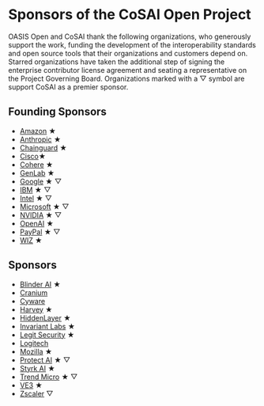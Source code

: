 # Sponsors of the CoSAI Open Project

OASIS Open and CoSAI thank the following organizations, who generously support the work, funding the development of the interoperability standards and open source tools that their organizations and customers depend on.  
Starred organizations have taken the additional step of signing the enterprise contributor license agreement and seating a representative on the Project Governing Board. Organizations marked with a &bigtriangledown; symbol are support CoSAI as a premier sponsor.

## Founding Sponsors
* [Amazon](https://www.aboutamazon.com/) &bigstar;
* [Anthropic](https://www.anthropic.com/) &bigstar;
* [Chainguard](https://www.chainguard.dev/) &bigstar;
* [Cisco](https://www.cisco.com/)&bigstar;
* [Cohere](https://cohere.com/) &bigstar;
* [GenLab](https://www.genlab.studio/) &bigstar;
* [Google](https://about.google/) &bigstar; &bigtriangledown;
* [IBM](https://www.ibm.com) &bigstar; &bigtriangledown;
* [Intel](https://www.intel.com) &bigstar; &bigtriangledown;
* [Microsoft](https://www.microsoft.com/) &bigstar; &bigtriangledown;
* [NVIDIA](https://www.nvidia.com/en-us/) &bigstar; &bigtriangledown;
* [OpenAI](https://openai.com/) &bigstar;
* [PayPal](https://www.paypal.com/) &bigstar; &bigtriangledown;
* [WIZ](https://www.wiz.io/) &bigstar;

## Sponsors
* [Blinder AI](https://blinderai.com/) &bigstar;
* [Cranium](https://www.cranium.ai/)
* [Cyware](https://cyware.com/)
* [Harvey](https://www.harvey.ai/) &bigstar;
* [HiddenLayer](https://hiddenlayer.com/) &bigstar;
* [Invariant Labs](https://invariantlabs.ai/) &bigstar;
* [Legit Security](https://www.legitsecurity.com/) &bigstar;
* [Logitech](https://www.logitech.com/)
* [Mozilla](https://www.mozilla.org/en-US/?v=2) &bigstar;
* [Protect AI](https://protectai.com/) &bigstar; &bigtriangledown;
* [Styrk AI](https://styrk.ai/) &bigstar;
* [Trend Micro](https://www.trendmicro.com/) &bigstar; &bigtriangledown;
* [VE3](https://www.ve3.global/) &bigstar;
* [Zscaler](https://www.zscaler.com/) &bigtriangledown;
  
  
